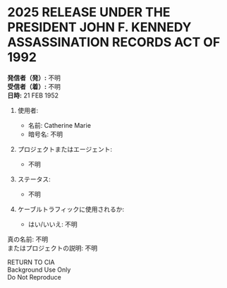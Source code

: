 # 2025 RELEASE UNDER THE PRESIDENT JOHN F. KENNEDY ASSASSINATION RECORDS ACT OF 1992

**発信者（発）:** 不明  
**受信者（着）:** 不明  
**日時:** 21 FEB 1952

1. 使用者:  
   - 名前: Catherine Marie  
   - 暗号名: 不明

2. プロジェクトまたはエージェント:  
   - 不明

3. ステータス:  
   - 不明

6. ケーブルトラフィックに使用されるか:  
   - はい/いいえ: 不明

真の名前: 不明  
またはプロジェクトの説明: 不明

RETURN TO CIA  
Background Use Only  
Do Not Reproduce